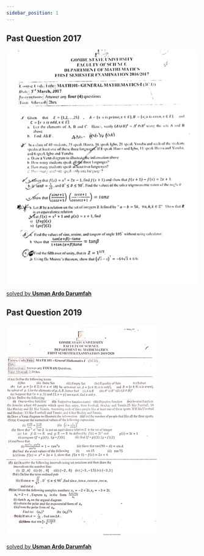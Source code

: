 ```yaml
---
sidebar_position: 1
---
```


## Past Question 2017

![](2017.png)

[solved by **Usman Ardo Darumfah** 
](answer.md)

## Past Question 2019

![](img/2019pQ.png)

[solved by **Usman Ardo Darumfah** 
](answer.md)